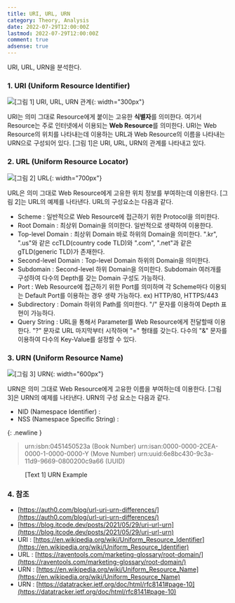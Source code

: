 ```yaml
---
title: URI, URL, URN
category: Theory, Analysis
date: 2022-07-29T12:00:00Z
lastmod: 2022-07-29T12:00:00Z
comment: true
adsense: true
---
```


URI, URL, URN을 분석한다.

### 1. URI (Uniform Resource Identifier)

![[그림 1] URI, URL, URN 관계]({{site.baseurl}}/images/theory_analysis/URI_URL_URN/URI_URL_URN.PNG){: width="300px"}

URI는 의미 그대로 Resource에게 붙이는 고유한 **식별자**를 의미한다. 여기서 Resource는 주로 인터넷에서 이용되는 **Web Resource**를 의미한다. URI는 Web Resource의 위치를 나타내는데 이용하는 URL과 Web Resource의 이름을 나타내는 URN으로 구성되어 있다. [그림 1]은 URI, URL, URN의 관계를 나타내고 있다.

### 2. URL (Uniform Resource Locator)

![[그림 2] URL]({{site.baseurl}}/images/theory_analysis/URI_URL_URN/URL.PNG){: width="700px"}

URL은 의미 그대로 Web Resource에게 고유한 위치 정보를 부여하는데 이용한다. [그림 2]는 URL의 예제를 나타낸다. URL의 구성요소는 다음과 같다.

* Scheme : 일반적으로 Web Resource에 접근하기 위한 Protocol을 의미한다.
* Root Domain : 최상위 Domain을 의미한다. 일반적으로 생략하여 이용한다.
* Top-level Domain : 최상위 Domain 바로 하위의 Domain을 의미한다. ".kr", ".us"와 같은 ccTLD(country code TLD)와 ".com", ".net"과 같은 gTLD(generic TLD)가 존재한다.
* Second-level Domain : Top-level Domain 하위의 Domain을 의미한다.
* Subdomain : Second-level 하위 Domain을 의미한다. Subdomain 여러개를 구성하여 다수의 Depth를 갖는 Domain 구성도 가능하다.
* Port : Web Resource에 접근하기 위한 Port를 의미하며 각 Scheme마다 이용되는 Default Port를 이용하는 경우 생략 가능하다. ex) HTTP/80, HTTPS/443
* Subdirectory : Domain 하위의 Path를 의미한다. "/" 문자를 이용하여 Depth 표현이 가능하다.
* Query String : URL을 통해서 Parameter를 Web Resource에게 전달할때 이용한다. "?" 문자로 URL 마지막부터 시작하며 "<key>=<value>" 형태를 갖는다. 다수의 "&" 문자를 이용하여 다수의 Key-Value를 설정할 수 있다.

### 3. URN (Uniform Resource Name)

![[그림 3] URN]({{site.baseurl}}/images/theory_analysis/URI_URL_URN/URN.PNG){: width="600px"}

URN은 의미 그대로 Web Resource에게 고유한 이름을 부여하는데 이용한다. [그림 3]은 URN의 예제를 나타낸다. URN의 구성 요소는 다음과 같다.

* NID (Namespace Identifier) : 
* NSS (Namespace Specific String) : 

{: .newline }
> urn:isbn:0451450523a (Book Number)
> urn:isan:0000-0000-2CEA-0000-1-0000-0000-Y (Move Number)
> urn:uuid:6e8bc430-9c3a-11d9-9669-0800200c9a66 (UUID) <br/>
<figure>
<figcaption class="caption">[Text 1] URN Example</figcaption>
</figure>

### 4. 참조

* [https://auth0.com/blog/url-uri-urn-differences/](https://auth0.com/blog/url-uri-urn-differences/)
* [https://blog.itcode.dev/posts/2021/05/29/uri-url-urn](https://blog.itcode.dev/posts/2021/05/29/uri-url-urn)
* URI : [https://en.wikipedia.org/wiki/Uniform_Resource_Identifier](https://en.wikipedia.org/wiki/Uniform_Resource_Identifier)
* URL : [https://raventools.com/marketing-glossary/root-domain/](https://raventools.com/marketing-glossary/root-domain/)
* URN : [https://en.wikipedia.org/wiki/Uniform_Resource_Name](https://en.wikipedia.org/wiki/Uniform_Resource_Name)
* URN : [https://datatracker.ietf.org/doc/html/rfc8141#page-10](https://datatracker.ietf.org/doc/html/rfc8141#page-10)
